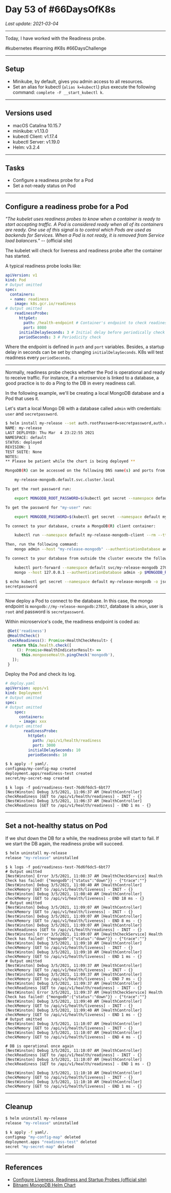 # Day 53 of #66DaysOfK8s

_Last update: 2021-03-04_

---
Today, I have worked with the Readiness probe.

#kubernetes #learning #K8s #66DaysChallenge

---

## Setup

* Minikube, by default, gives you admin access to all resources. 
* Set an alias for kubectl (```alias k=kubectl```) plus execute the following command: ```complete -F __start_kubectl k```.


---

## Versions used

* macOS Catalina 10.15.7
* minikube: v1.13.0
* kubectl Client: v1.17.4
* kubectl Server: v1.19.0
* Helm: v3.2.4

---

## Tasks

* Configure a readiness probe for a Pod
* Set a not-ready status on Pod

---

## Configure a readiness probe for a Pod

_"The kubelet uses readiness probes to know when a container is ready to start accepting traffic. A Pod is considered ready when all of its containers are ready. One use of this signal is to control which Pods are used as backends for Services. When a Pod is not ready, it is removed from Service load balancers."_ -- (official site)

The kubelet will check for liveness and readiness probe after the container has started.

A typical readiness probe looks like:

```yaml
apiVersion: v1
kind: Pod
# Output omitted
spec:
  containers:
  - name: readiness
    image: k8s.gcr.io/readiness
# Output omitted
    readinessProbe:
      httpGet:
        path: /health-endpoint # Container's endpoint to check readiness
        port: 8080
      initialDelaySeconds: 3 # Initial delay before periodically check readiness
      periodSeconds: 3 # Periodicity check
```

Where the endpoint is defined in ```path``` and ```port``` variables. Besides, a startup delay in seconds can be set by changing ```initialDelaySeconds```. K8s will test readiness every ```periodSeconds```.

---

Normally, readiness probe checks whether the Pod is operational and ready to receive traffic. For instance, if a microservice is linked to a database, a good practice is to do a Ping to the DB in every readiness call.

In the following example, we'll be creating a local MongoDB database and a Pod that uses it.

Let's start a local Mongo DB with a database called ```admin``` with credentials: ```user``` and ```secretpassword```.

```bash
$ helm install my-release --set auth.rootPassword=secretpassword,auth.username=my-user,auth.password=my-password,auth.database=my-database bitnami/mongodb
NAME: my-release
LAST DEPLOYED: Thu Mar  4 23:22:55 2021
NAMESPACE: default
STATUS: deployed
REVISION: 1
TEST SUITE: None
NOTES:
** Please be patient while the chart is being deployed **

MongoDB(R) can be accessed on the following DNS name(s) and ports from within your cluster:

    my-release-mongodb.default.svc.cluster.local

To get the root password run:

    export MONGODB_ROOT_PASSWORD=$(kubectl get secret --namespace default my-release-mongodb -o jsonpath="{.data.mongodb-root-password}" | base64 --decode)

To get the password for "my-user" run:

    export MONGODB_PASSWORD=$(kubectl get secret --namespace default my-release-mongodb -o jsonpath="{.data.mongodb-password}" | base64 --decode)

To connect to your database, create a MongoDB(R) client container:

    kubectl run --namespace default my-release-mongodb-client --rm --tty -i --restart='Never' --env="MONGODB_ROOT_PASSWORD=$MONGODB_ROOT_PASSWORD" --image docker.io/bitnami/mongodb:4.4.4-debian-10-r0 --command -- bash

Then, run the following command:
    mongo admin --host "my-release-mongodb" --authenticationDatabase admin -u root -p $MONGODB_ROOT_PASSWORD

To connect to your database from outside the cluster execute the following commands:

    kubectl port-forward --namespace default svc/my-release-mongodb 27017:27017 &
    mongo --host 127.0.0.1 --authenticationDatabase admin -p $MONGODB_ROOT_PASSWORD
```

```bash
$ echo kubectl get secret --namespace default my-release-mongodb -o jsonpath="{.data.mongodb-root-password}" | base64 --decode
secretpassword
```

---

Now deploy a Pod to connect to the database. In this case, the mongo endpoint is ```mongodb://my-release-mongodb:27017```, database is ```admin```, user is ```root``` and password is ```secretpassword```.

Within microservice's code, the readiness endpoint is coded as:

```javascript
 @Get('readiness')
 @HealthCheck()
 checkReadiness(): Promise<HealthCheckResult> {
   return this.health.check([
     (): Promise<HealthIndicatorResult> =>
       this.mongooseHealth.pingCheck('mongodb'),
   ]);
 }
```

Deploy the Pod and check its log.

```yaml
# deploy.yaml
apiVersion: apps/v1
kind: Deployment
# Output omitted
spec:
# Output omitted
    spec:
      containers:
      - image: xxx
# Output omitted
        readinessProbe:
          httpGet:
            path: /api/v1/health/readiness
            port: 3000
          initialDelaySeconds: 10
          periodSeconds: 10
```

```bash
$ k apply -f yaml/.
configmap/my-config-map created
deployment.apps/readiness-test created
secret/my-secret-map created
```

```log
$ k logs -f pod/readiness-test-76d6f6dc5-6bt77
[NestWinston] Debug	3/5/2021, 11:06:37 AM [HealthController] checkReadiness [GET to /api/v1/health/readiness] - INIT - {}
[NestWinston] Debug	3/5/2021, 11:06:37 AM [HealthController] checkReadiness [GET to /api/v1/health/readiness] - END 1 ms - {}
```

---

## Set a not-healthy status on Pod

If we shut down the DB for a while, the readiness probe will start to fail. If we start the DB again, the readiness probe will succeed.

```bash
$ helm uninstall my-release
release "my-release" uninstalled
```

```log
$ k logs -f pod/readiness-test-76d6f6dc5-6bt77
# Output omitted
[NestWinston] Error	3/5/2021, 11:08:37 AM [HealthCheckService] Health Check has failed! {"mongodb":{"status":"down"}} - {"trace":""}
[NestWinston] Debug	3/5/2021, 11:08:40 AM [HealthController] checkMemory [GET to /api/v1/health/liveness] - INIT - {}
[NestWinston] Debug	3/5/2021, 11:08:40 AM [HealthController] checkMemory [GET to /api/v1/health/liveness] - END 18 ms - {}
# Output omitted
[NestWinston] Debug	3/5/2021, 11:09:07 AM [HealthController] checkMemory [GET to /api/v1/health/liveness] - INIT - {}
[NestWinston] Debug	3/5/2021, 11:09:07 AM [HealthController] checkMemory [GET to /api/v1/health/liveness] - END 8 ms - {}
[NestWinston] Debug	3/5/2021, 11:09:07 AM [HealthController] checkReadiness [GET to /api/v1/health/readiness] - INIT - {}
[NestWinston] Error	3/5/2021, 11:09:07 AM [HealthCheckService] Health Check has failed! {"mongodb":{"status":"down"}} - {"trace":""}
[NestWinston] Debug	3/5/2021, 11:09:10 AM [HealthController] checkMemory [GET to /api/v1/health/liveness] - INIT - {}
[NestWinston] Debug	3/5/2021, 11:09:10 AM [HealthController] checkMemory [GET to /api/v1/health/liveness] - END 1 ms - {}
# Output omitted
[NestWinston] Debug	3/5/2021, 11:09:37 AM [HealthController] checkMemory [GET to /api/v1/health/liveness] - INIT - {}
[NestWinston] Debug	3/5/2021, 11:09:37 AM [HealthController] checkMemory [GET to /api/v1/health/liveness] - END 7 ms - {}
[NestWinston] Debug	3/5/2021, 11:09:37 AM [HealthController] checkReadiness [GET to /api/v1/health/readiness] - INIT - {}
[NestWinston] Error	3/5/2021, 11:09:37 AM [HealthCheckService] Health Check has failed! {"mongodb":{"status":"down"}} - {"trace":""}
[NestWinston] Debug	3/5/2021, 11:09:40 AM [HealthController] checkMemory [GET to /api/v1/health/liveness] - INIT - {}
[NestWinston] Debug	3/5/2021, 11:09:40 AM [HealthController] checkMemory [GET to /api/v1/health/liveness] - END 1 ms - {}
# Output omitted
[NestWinston] Debug	3/5/2021, 11:10:07 AM [HealthController] checkMemory [GET to /api/v1/health/liveness] - INIT - {}
[NestWinston] Debug	3/5/2021, 11:10:07 AM [HealthController] checkMemory [GET to /api/v1/health/liveness] - END 4 ms - {}

# DB is operational once again
[NestWinston] Debug	3/5/2021, 11:10:07 AM [HealthController] checkReadiness [GET to /api/v1/health/readiness] - INIT - {}
[NestWinston] Debug	3/5/2021, 11:10:07 AM [HealthController] checkReadiness [GET to /api/v1/health/readiness] - END 1 ms - {}

[NestWinston] Debug	3/5/2021, 11:10:10 AM [HealthController] checkMemory [GET to /api/v1/health/liveness] - INIT - {}
[NestWinston] Debug	3/5/2021, 11:10:10 AM [HealthController] checkMemory [GET to /api/v1/health/liveness] - END 1 ms - {}
```

---

## Cleanup

```bash
$ helm uninstall my-release
release "my-release" uninstalled
```

```bash
$ k apply -f yaml/.
configmap "my-config-map" deleted
deployment.apps "readiness-test" deleted
secret "my-secret-map" deleted
```

---

## References

* [Configure Liveness, Readiness and Startup Probes (official site)](https://kubernetes.io/docs/tasks/configure-pod-container/configure-liveness-readiness-startup-probes/)
* [Bitnami MongoDB Helm Chart](https://github.com/bitnami/charts/tree/master/bitnami/mongodb/#installing-the-chart)
